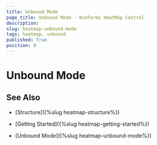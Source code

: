 ```yaml
---
title: Unbound Mode
page_title: Unbound Mode - WinForms HeatMap Control
description:   
slug: heatmap-unbound-mode
tags: heatmap, unbound
published: True
position: 0
---
```


# Unbound Mode


 
## See Also

* [Structure]({%slug heatmap-structure%}) 

* [Getting Started]({%slug heatmap-getting-started%})

* [Unbound Mode]({%slug heatmap-unbound-mode%})


